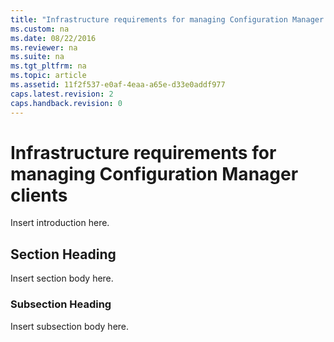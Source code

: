 ```yaml
---
title: "Infrastructure requirements for managing Configuration Manager clients"
ms.custom: na
ms.date: 08/22/2016
ms.reviewer: na
ms.suite: na
ms.tgt_pltfrm: na
ms.topic: article
ms.assetid: 11f2f537-e0af-4eaa-a65e-d33e0addf977
caps.latest.revision: 2
caps.handback.revision: 0
---
```

# Infrastructure requirements for managing Configuration Manager clients
Insert introduction here.  
  
## Section Heading  
 Insert section body here.  
  
### Subsection Heading  
 Insert subsection body here.